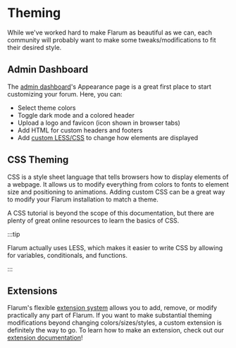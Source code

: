 # Theming

While we've worked hard to make Flarum as beautiful as we can, each community will probably want to make some tweaks/modifications to fit their desired style.

## Admin Dashboard

The [admin dashboard](./admin.md)'s Appearance page is a great first place to start customizing your forum. Here, you can:

- Select theme colors
- Toggle dark mode and a colored header
- Upload a logo and favicon (icon shown in browser tabs)
- Add HTML for custom headers and footers
- Add [custom LESS/CSS](#css-theming) to change how elements are displayed

## CSS Theming

CSS is a style sheet language that tells browsers how to display elements of a webpage.
It allows us to modify everything from colors to fonts to element size and positioning to animations.
Adding custom CSS can be a great way to modify your Flarum installation to match a theme.

A CSS tutorial is beyond the scope of this documentation, but there are plenty of great online resources to learn the basics of CSS.

:::tip

Flarum actually uses LESS, which makes it easier to write CSS by allowing for variables, conditionals, and functions.

:::

## Extensions

Flarum's flexible [extension system](extensions.md) allows you to add, remove, or modify practically any part of Flarum.
If you want to make substantial theming modifications beyond changing colors/sizes/styles, a custom extension is definitely the way to go.
To learn how to make an extension, check out our [extension documentation](extend/intro.md)!

